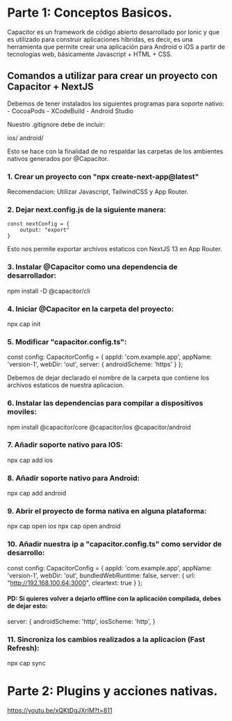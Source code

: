 # Parte 1: Conceptos Basicos.
Capacitor es un framework de código abierto desarrollado por Ionic y que es utilizado para construir aplicaciones híbridas, es decir, es una herramienta que permite crear una aplicación para Android o iOS a partir de tecnologías web, básicamente Javascript + HTML + CSS.

## Comandos a utilizar para crear un proyecto con Capacitor + NextJS
Debemos de tener instalados los siguientes programas para soporte nativo:
    - CocoaPods
    - XCodeBuild
    - Android Studio

Nuestro .gitignore debe de incluir:

  ios/
  android/

Esto se hace con la finalidad de no respaldar las carpetas de los ambientes nativos generados por @Capacitor.


### 1. Crear un proyecto con "npx create-next-app@latest"
Recomendacion: Utilizar Javascript, TailwindCSS y App Router.

### 2. Dejar next.config.js de la siguiente manera:
    
    const nextConfig = {
        output: "export"
    }

Esto nos permite exportar archivos estaticos con NextJS 13 en App Router.

### 3. Instalar @Capacitor como una dependencia de desarrollador:

  npm install -D @capacitor/cli

### 4. Iniciar @Capacitor en la carpeta del proyecto:

  npx cap init

### 5. Modificar "capacitor.config.ts":

  const config: CapacitorConfig = {
    appId: 'com.example.app',
    appName: 'version-1',
    webDir: 'out',
    server: {
      androidScheme: 'https'
    }
  };

Debemos de dejar declarado el nombre de la carpeta que contiene los archivos estaticos de nuestra aplicacion.

### 6. Instalar las dependencias para compilar a dispositivos moviles:

  npm install @capacitor/core @capacitor/ios @capacitor/android

### 7. Añadir soporte nativo para IOS:

  npx cap add ios

### 8. Añadir soporte nativo para Android:

  npx cap add android

### 9. Abrir el proyecto de forma nativa en alguna plataforma:

  npx cap open ios
  npx cap open android

### 10. Añadir nuestra ip a "capacitor.config.ts" como servidor de desarrollo:

  const config: CapacitorConfig = {
    appId: 'com.example.app',
    appName: 'version-1',
    webDir: 'out',
    bundledWebRuntime: false,
    server: {
      url: "http://192.168.100.64:3000",
      cleartext: true
    }
  };

#### PD: Si quieres volver a dejarlo offline con la aplicación compilada, debes de dejar esto:

  server: {
    androidScheme: 'http',
    iosScheme: 'http',
  }

### 11. Sincroniza los cambios realizados a la aplicacion (Fast Refresh):

  npx cap sync

# Parte 2: Plugins y acciones nativas.

https://youtu.be/xQKtDgJXrlM?t=811